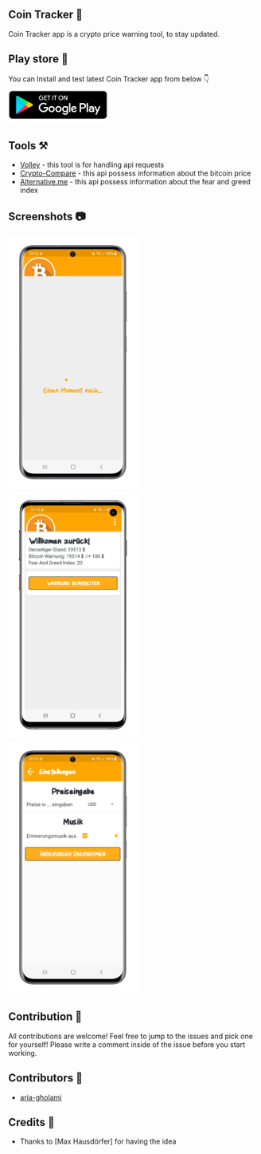 ## Coin Tracker 💸
Coin Tracker app is a crypto price warning tool, to stay updated.


## Play store 🏪
You can Install and test latest Coin Tracker app from below 👇
<br>
<a href="https://github.com/ION-mobile/coin-tracker-app/milestone/1"><img src="documentation/images/play-store-logo.png" width="200" height="75"></a>

## Tools ⚒️
* [Volley](https://google.github.io/volley/) - this tool is for handling api requests
* [Crypto-Compare](https://min-api.cryptocompare.com/) - this api possess information about the bitcoin price
* [Alternative.me](https://api.alternative.me/) - this api possess information about the fear and greed index

## Screenshots 📷
<img src="/store/images/loading.png" width="260">  <img src="/store/images/main.png" width="260">  <img src="/store/images/settings.png" width="260">

## Contribution 🙌
All contributions are welcome! Feel free to jump to the issues and pick one for yourself! Please write a comment inside of the issue before you start working.

## Contributors 👻
* [aria-gholami](https://github.com/aria-gholami)

## Credits 🫶
* Thanks to [Max Hausdörfer] for having the idea